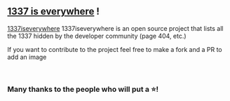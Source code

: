## [1337 is everywhere](https://sayrix.github.io/1337iseverywhere/) ! 

[1337iseverywhere](https://sayrix.github.io/1337iseverywhere/) 1337iseverywhere is an open source project that lists all the 1337 hidden by the developer community (page 404, etc.)

If you want to contribute to the project feel free to make a fork and a PR to add an image

­

### Many thanks to the people who will put a ⭐!